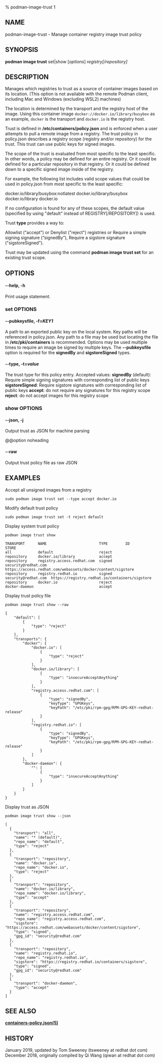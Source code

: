 % podman-image-trust 1

## NAME

podman\-image\-trust - Manage container registry image trust policy

## SYNOPSIS

**podman image trust** set|show [*options*] _registry[/repository]_

## DESCRIPTION

Manages which registries to trust as a source of container images based on its location. (This option is not available with the remote Podman client, including Mac and Windows (excluding WSL2) machines)

The location is determined
by the transport and the registry host of the image. Using this container image `docker://docker.io/library/busybox`
as an example, `docker` is the transport and `docker.io` is the registry host.

Trust is defined in **/etc/containers/policy.json** and is enforced when a user attempts to pull
a remote image from a registry. The trust policy in policy.json describes a registry scope (registry and/or repository) for the trust. This trust can use public keys for signed images.

The scope of the trust is evaluated from most specific to the least specific. In other words, a policy may be defined for an entire registry. Or it could be defined for a particular repository in that registry. Or it could be defined down to a specific signed image inside of the registry.

For example, the following list includes valid scope values that could be used in policy.json from most specific to the least specific:

docker.io/library/busybox:notlatest
docker.io/library/busybox
docker.io/library
docker.io

If no configuration is found for any of these scopes, the default value (specified by using "default" instead of REGISTRY[/REPOSITORY]) is used.

Trust **type** provides a way to:

Allowlist ("accept") or
Denylist ("reject") registries or
Require a simple signing signature (“signedBy”),
Require a sigstore signature ("sigstoreSigned").

Trust may be updated using the command **podman image trust set** for an existing trust scope.

## OPTIONS

#### **--help**, **-h**

Print usage statement.

### set OPTIONS

#### **--pubkeysfile**, **-f**=_KEY1_

A path to an exported public key on the local system. Key paths
will be referenced in policy.json. Any path to a file may be used but locating the file in **/etc/pki/containers** is recommended. Options may be used multiple times to
require an image be signed by multiple keys. The **--pubkeysfile** option is required for the **signedBy** and **sigstoreSigned** types.

#### **--type**, **-t**=_value_

The trust type for this policy entry.
Accepted values:
**signedBy** (default): Require simple signing signatures with corresponding list of
public keys
**sigstoreSigned**: Require sigstore signatures with corresponding list of
public keys
**accept**: do not require any signatures for this
registry scope
**reject**: do not accept images for this registry scope

### show OPTIONS

#### **--json**, **-j**

Output trust as JSON for machine parsing

@@option noheading

#### **--raw**

Output trust policy file as raw JSON

## EXAMPLES

Accept all unsigned images from a registry

    sudo podman image trust set --type accept docker.io

Modify default trust policy

    sudo podman image trust set -t reject default

Display system trust policy

    podman image trust show

```
TRANSPORT      NAME                        TYPE        ID                   STORE
all            default                     reject
repository     docker.io/library           accept
repository     registry.access.redhat.com  signed      security@redhat.com  https://access.redhat.com/webassets/docker/content/sigstore
repository     registry.redhat.io          signed      security@redhat.com  https://registry.redhat.io/containers/sigstore
repository     docker.io                   reject
docker-daemon                              accept
```

Display trust policy file

    podman image trust show --raw

```
{
    "default": [
        {
            "type": "reject"
        }
    ],
    "transports": {
        "docker": {
            "docker.io": [
                {
                    "type": "reject"
                }
            ],
            "docker.io/library": [
                {
                    "type": "insecureAcceptAnything"
                }
            ],
            "registry.access.redhat.com": [
                {
                    "type": "signedBy",
                    "keyType": "GPGKeys",
                    "keyPath": "/etc/pki/rpm-gpg/RPM-GPG-KEY-redhat-release"
                }
            ],
            "registry.redhat.io": [
                {
                    "type": "signedBy",
                    "keyType": "GPGKeys",
                    "keyPath": "/etc/pki/rpm-gpg/RPM-GPG-KEY-redhat-release"
                }
            ]
        },
        "docker-daemon": {
            "": [
                {
                    "type": "insecureAcceptAnything"
                }
            ]
        }
    }
}
```

Display trust as JSON

    podman image trust show --json

```
[
  {
    "transport": "all",
    "name": "* (default)",
    "repo_name": "default",
    "type": "reject"
  },
  {
    "transport": "repository",
    "name": "docker.io",
    "repo_name": "docker.io",
    "type": "reject"
  },
  {
    "transport": "repository",
    "name": "docker.io/library",
    "repo_name": "docker.io/library",
    "type": "accept"
  },
  {
    "transport": "repository",
    "name": "registry.access.redhat.com",
    "repo_name": "registry.access.redhat.com",
    "sigstore": "https://access.redhat.com/webassets/docker/content/sigstore",
    "type": "signed",
    "gpg_id": "security@redhat.com"
  },
  {
    "transport": "repository",
    "name": "registry.redhat.io",
    "repo_name": "registry.redhat.io",
    "sigstore": "https://registry.redhat.io/containers/sigstore",
    "type": "signed",
    "gpg_id": "security@redhat.com"
  },
  {
    "transport": "docker-daemon",
    "type": "accept"
  }
]
```

## SEE ALSO

**[containers-policy.json(5)](https://github.com/containers/image/blob/main/docs/containers-policy.json.5.md)**

## HISTORY

January 2019, updated by Tom Sweeney (tsweeney at redhat dot com)
December 2018, originally compiled by Qi Wang (qiwan at redhat dot com)
